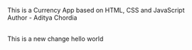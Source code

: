 This is a Currency App based on HTML, CSS and JavaScript
<br>
Author - Aditya Chordia

<br>
This is a new change
hello world
